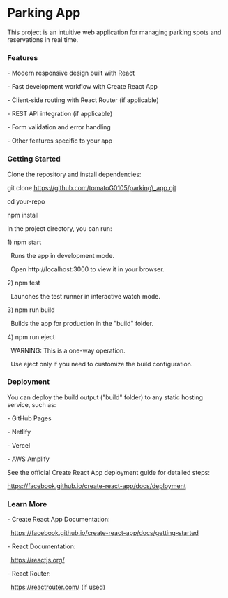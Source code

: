 # Parking App



This project is an intuitive web application for managing parking spots and reservations in real time.



### Features

\- Modern responsive design built with React

\- Fast development workflow with Create React App

\- Client-side routing with React Router (if applicable)

\- REST API integration (if applicable)

\- Form validation and error handling

\- Other features specific to your app



### Getting Started

Clone the repository and install dependencies:



git clone https://github.com/tomatoG0105/parking\_app.git

cd your-repo

npm install



In the project directory, you can run:



1\) npm start

&nbsp;  Runs the app in development mode.

&nbsp;  Open http://localhost:3000 to view it in your browser.



2\) npm test

&nbsp;  Launches the test runner in interactive watch mode.



3\) npm run build

&nbsp;  Builds the app for production in the "build" folder.



4\) npm run eject

&nbsp;  WARNING: This is a one-way operation.

&nbsp;  Use eject only if you need to customize the build configuration.





### Deployment



You can deploy the build output ("build" folder) to any static hosting service, such as:



\- GitHub Pages

\- Netlify

\- Vercel

\- AWS Amplify



See the official Create React App deployment guide for detailed steps:

https://facebook.github.io/create-react-app/docs/deployment





### Learn More



\- Create React App Documentation:

&nbsp; https://facebook.github.io/create-react-app/docs/getting-started



\- React Documentation:

&nbsp; https://reactjs.org/



\- React Router:

&nbsp; https://reactrouter.com/ (if used)

### 

